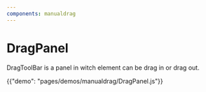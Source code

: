 ```yaml
---
components: manualdrag
---
```


# DragPanel

<p class="description">DragToolBar is a panel in witch element can be drag in or drag out.</p>

{{"demo": "pages/demos/manualdrag/DragPanel.js"}}
